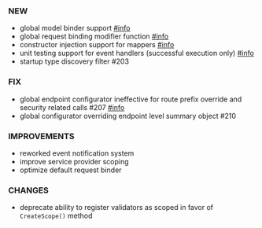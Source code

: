 ### NEW
- global model binder support [#info](https://fast-endpoints.com/docs/model-binding#global-request-binder)
- global request binding modifier function [#info](https://fast-endpoints.com/docs/model-binding#binding-modifier-function)
- constructor injection support for mappers [#info](https://fast-endpoints.com/docs/dependency-injection#entity-mapper-dependencies)
- unit testing support for event handlers (successful execution only) [#info](https://github.com/FastEndpoints/Library/blob/main/Tests/UnitTests/FastEndpoints.UnitTests/EventBusTests.cs)
- startup type discovery filter #203

### FIX
- global endpoint configurator ineffective for route prefix override and security related calls #207 [#info](https://discord.com/channels/933662816458645504/1012563507339857930)
- global configurator overriding endpoint level summary object #210

### IMPROVEMENTS
- reworked event notification system
- improve service provider scoping
- optimize default request binder

### CHANGES
- deprecate ability to register validators as scoped in favor of `CreateScope()` method